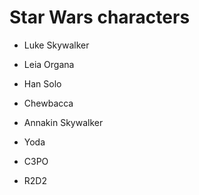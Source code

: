 # Star Wars characters

- Luke Skywalker

- Leia Organa

- Han Solo

- Chewbacca

- Annakin Skywalker

- Yoda

- C3PO

- R2D2

